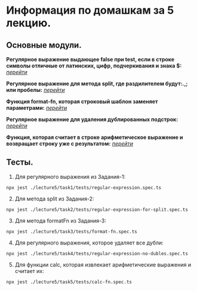 # Информация по домашкам за 5 лекцию.

## Основные модули.

**Регулярное выражение выдающее false при test, если в строке символы отличные от латинских, цифр, подчеркивания и знака $:** [_перейти_](./task1/regular-expression.ts)

**Регулярное выражение для метода split, где раздилителем будут:.,; или пробелы:** [_перейти_](./task2/regulat-expression-for-split.ts)

**Функция format-fn, которая строковый шаблон заменяет параметрами:** [_перейти_](./task3/format-fn.ts)

**Регулярное выражение для удаления дублированных подстрок:** [_перейти_](./task4/regular-expression-no-dubles.ts)

**Функция, которая считает в строке арифметическое выражение и возвращает строку уже с результатом:** [_перейти_](./task5/calc-fn.ts)

## Тесты.

1. Для регулярного выражения из Задания-1:

```
npx jest ./lecture5/task1/tests/regular-expression.spec.ts
```

2. Для метода split из Задания-2:

```
npx jest ./lecture5/task2/tests/regular-expression-for-split.spec.ts
```

3. Для метода formatFn из Задания-3:

```
npx jest ./lecture5/task3/tests/format-fn.spec.ts
```

4. Для регулярного выражения, которое удаляет все дубли:

```
npx jest ./lecture5/task4/tests/regular-expression-no-dubles.spec.ts
```

5. Для функции calc, которая извлекает арифметические выражения и считает их:

```
npx jest ./lecture5/task5/tests/calc-fn.spec.ts
```
